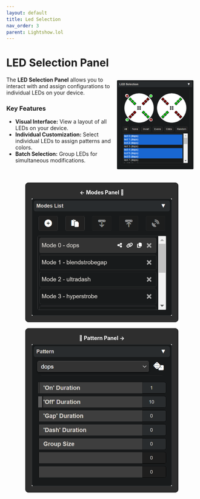 ```yaml
---
layout: default
title: Led Selection
nav_order: 3
parent: Lightshow.lol
---
```

<style>
  .panel-grid {
    display: grid;
    grid-template-columns: repeat(auto-fit, minmax(200px, 1fr));
    gap: 16px;
    margin: 0 auto;
    margin-top: 50px;
    max-width: 80%;
  }

  .panel-link {
    background-color: #2e2e2e;
    border-radius: 8px;
    text-decoration: none;
    color: #ffffff;
    padding: 16px;
    display: flex;
    flex-direction: column;
    align-items: center;
    transition: transform 0.2s;
    border: 1px solid #080808;
  }

  .panel-link:hover {
    transform: scale(1.02);
  }

  .panel-title {
    margin-bottom: 8px;
    font-weight: bold;
  }

  .panel-img {
    max-width: 100%;
  }
</style>
# LED Selection Panel

<img style="float:right;max-width:40%;margin:10px;" src="assets/images/lightshow-lol-led-select.png">

The **LED Selection Panel** allows you to interact with and assign configurations to individual LEDs on your device.

### Key Features

- **Visual Interface:** View a layout of all LEDs on your device.
- **Individual Customization:** Select individual LEDs to assign patterns and colors.
- **Batch Selection:** Group LEDs for simultaneous modifications.

<div class="panel-grid">
  <a href="lightshow_lol_modes.html" class="panel-link">
    <span class="panel-title">← Modes Panel 🔗</span>
    <img src="assets/images/lightshow-lol-modes.png" class="panel-img">
  </a>
  <a href="lightshow_lol_pattern.html" class="panel-link">
    <span class="panel-title">🔗 Pattern Panel →</span>
    <img src="assets/images/lightshow-lol-pattern.png" class="panel-img">
  </a>
</div>

